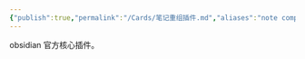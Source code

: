 ```yaml
---
{"publish":true,"permalink":"/Cards/笔记重组插件.md","aliases":"note composor","created":"2025-07-10","modified":"2025-07-10","published":"2025-07-29T23:04:07.687+08:00","cssclasses":""}
---
```



obsidian 官方核心插件。

